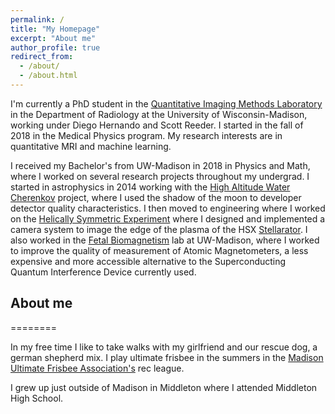 ```yaml
---
permalink: /
title: "My Homepage"
excerpt: "About me"
author_profile: true
redirect_from: 
  - /about/
  - /about.html
---
```


I'm currently a PhD student in the [Quantitative Imaging Methods Laboratory](https://qiml.radiology.wisc.edu/) in the Department of Radiology at the University of Wisconsin-Madison, working under Diego Hernando and Scott Reeder. I started in the fall of 2018 in the Medical Physics program. My research interests are in quantitative MRI and machine learning.

I received my Bachelor's from UW-Madison in 2018 in Physics and Math, where I worked on several research projects throughout my undergrad. I started in astrophysics in 2014 working with the [High Altitude Water Cherenkov](https://hawc.wipac.wisc.edu/home) project, where I used the shadow of the moon to developer detector quality characteristics. I then moved to engineering where I worked on the [Helically Symmetric Experiment](https://hsx.wisc.edu/) where I designed and implemented a camera system to image the edge of the plasma of the HSX [Stellarator](https://en.wikipedia.org/wiki/Stellarator). I also worked in the [Fetal Biomagnetism](https://www.medphysics.wisc.edu/wp/research/biomagnetism/) lab at UW-Madison, where I worked to improve the quality of measurement of Atomic Magnetometers, a less expensive and more accessible alternative to the Superconducting Quantum Interference Device currently used.

## About me

========

In my free time I like to take walks with my girlfriend and our rescue dog, a german shepherd mix. I play ultimate frisbee in the summers in the [Madison Ultimate Frisbee Association's](www.mufa.org) rec league.

I grew up just outside of Madison in Middleton where I attended Middleton High School.
